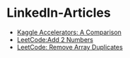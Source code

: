 # LinkedIn-Articles

- [Kaggle Accelerators: A Comparison](https://www.linkedin.com/pulse/kaggle-accelerators-comparison-rukshar-alam-ki9bc/?trackingId=hdUIGFagTVqwTXu7RbVNdw%3D%3D)
- [LeetCode:Add 2 Numbers](https://www.linkedin.com/pulse/leetcode-add-digits-2-linked-lists-new-list-rukshar-alam-6l6gc/)
- [LeetCode: Remove Array Duplicates](https://www.linkedin.com/pulse/leetcode-solutions-remove-duplicates-from-sorted-array-rukshar-alam-bff0c/?trackingId=b5uZwu%2F0QaiIbFB%2BfbOLSw%3D%3D)
